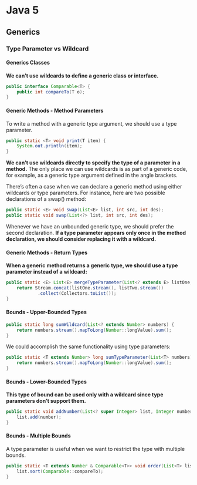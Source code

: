 # Java 5

## Generics

### Type Parameter vs Wildcard

#### Generics Classes

**We can’t use wildcards to define a generic class or interface.**

```java
public interface Comparable<T> {
    public int compareTo(T o);
}
```

#### Generic Methods - Method Parameters

To write a method with a generic type argument, we should use a type parameter.

```java
public static <T> void print(T item) {
    System.out.println(item);
}
```


**We can’t use wildcards directly to specify the type of a parameter in a method.**
The only place we can use wildcards is as part of a generic code, for example, as a generic type argument defined in the angle brackets.

There’s often a case when we can declare a generic method using either wildcards or type parameters. For instance, here are two possible declarations of a swap() method:

```java
public static <E> void swap(List<E> list, int src, int des);
public static void swap(List<?> list, int src, int des);
```

Whenever we have an unbounded generic type, we should prefer the second declaration.
**If a type parameter appears only once in the method declaration, we should consider replacing it with a wildcard.**

#### Generic Methods - Return Types

**When a generic method returns a generic type, we should use a type parameter instead of a wildcard:**

```java
public static <E> List<E> mergeTypeParameter(List<? extends E> listOne, List<? extends E> listTwo) {
    return Stream.concat(listOne.stream(), listTwo.stream())
            .collect(Collectors.toList());
}
```

#### Bounds - Upper-Bounded Types

```java
public static long sumWildcard(List<? extends Number> numbers) {
    return numbers.stream().mapToLong(Number::longValue).sum();
}
```

We could accomplish the same functionality using type parameters:

```java
public static <T extends Number> long sumTypeParameter(List<T> numbers) {
    return numbers.stream().mapToLong(Number::longValue).sum();
}
```

#### Bounds - Lower-Bounded Types

**This type of bound can be used only with a wildcard since type parameters don’t support them.**

```java
public static void addNumber(List<? super Integer> list, Integer number) {
    list.add(number);
}
```

#### Bounds - Multiple Bounds

A type parameter is useful when we want to restrict the type with multiple bounds.

```java
public static <T extends Number & Comparable<T>> void order(List<T> list) {
    list.sort(Comparable::compareTo);
}
```
